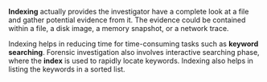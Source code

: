 **Indexing** actually provides the investigator have a complete look at a file and gather potential evidence from it. The evidence could be contained within a file, a disk image, a memory snapshot, or a network trace.

Indexing helps in reducing time for time-consuming tasks such as **keyword searching**. Forensic investigation also involves interactive searching phase, where the **index** is used to rapidly locate keywords. Indexing also helps in listing the keywords in a sorted list.
